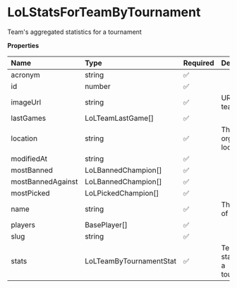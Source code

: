 # LoLStatsForTeamByTournament

Team's aggregated statistics for a tournament

**Properties**

| Name              | Type                    | Required | Description                        |
| :---------------- | :---------------------- | :------- | :--------------------------------- |
| acronym           | string                  | ✅       |                                    |
| id                | number                  | ✅       |                                    |
| imageUrl          | string                  | ✅       | URL of the team logo               |
| lastGames         | LoLTeamLastGame[]       | ✅       |                                    |
| location          | string                  | ✅       | The team's organization location   |
| modifiedAt        | string                  | ✅       |                                    |
| mostBanned        | LoLBannedChampion[]     | ✅       |                                    |
| mostBannedAgainst | LoLBannedChampion[]     | ✅       |                                    |
| mostPicked        | LoLPickedChampion[]     | ✅       |                                    |
| name              | string                  | ✅       | The name of the team.              |
| players           | BasePlayer[]            | ✅       |                                    |
| slug              | string                  | ✅       |                                    |
| stats             | LoLTeamByTournamentStat | ✅       | Team's statistics for a tournament |
